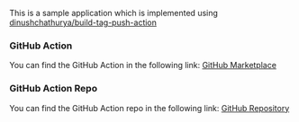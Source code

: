 This is a sample application which is implemented using <a href="https://github.com/marketplace/actions/docker-login-build-tag-push-action">dinushchathurya/build-tag-push-action</a>

### GitHub Action

You can find the GitHub Action in the following link: <a href="https://github.com/marketplace/actions/docker-login-build-tag-push-action">GitHub Marketplace</a></a>

### GitHub Action Repo

You can find the GitHub Action repo in the following link: <a href="https://github.com/dinushchathurya/build-tag-push-action">GitHub Repository</a>
